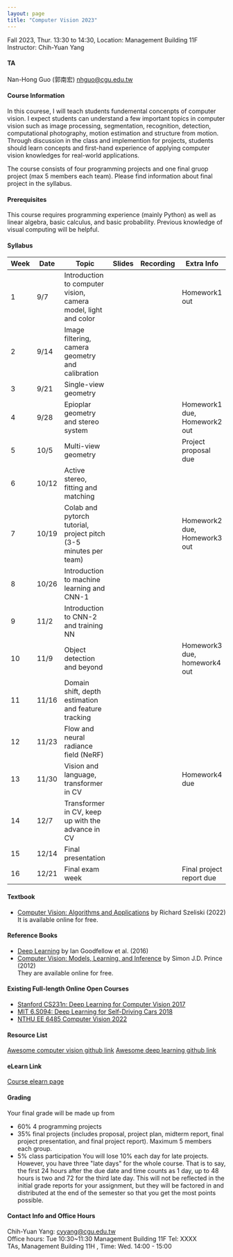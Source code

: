 ```yaml
---
layout: page
title: "Computer Vision 2023"
---
```


Fall 2023, Thur. 13:30 to 14:30, Location: Management Building 11F <br/>
Instructor: Chih-Yuan Yang

#### TA
Nan-Hong Guo (郭南宏) [nhguo@cgu.edu.tw](mailto:nhguo@cgu.edu.tw)

#### Course Information

In this courese, I will teach students fundemental concenpts of computer vision. I expect students can understand a few important topics in computer vision such as image processing, segmentation, recognition, detection, computational photography, motion estimation and structure from motion. Through discussion in the class and implemention for projects, students should learn concepts and first-hand experience of applying computer vision knowledges for real-world applications.

The course consists of four programming projects and one final gruop project (max 5 members each team). Please find information about final project in the syllabus.

#### Prerequisites

This course requires programming experience (mainly Python) as well as linear algebra, basic calculus, and basic probability. Previous knowledge of visual computing will be helpful.

#### Syllabus

|Week|Date|Topic                                                      |Slides   |Recording | Extra Info |
|---|---|---|---|---|---|
|1   |9/7        | Introduction to computer vision, camera model, light and color                |      |          | Homework1 out                |
|2   |9/14       | Image filtering, camera geometry and calibration                              |      |          |                              |
|3   |9/21       | Single-view geometry                                                          |      |          |                              |
|4   |9/28       | Epioplar geometry and stereo system                                           |      |          | Homework1 due, Homework2 out |
|5   |10/5       | Multi-view geometry                                                           |      |          | Project proposal due         |
|6   |10/12      | Active stereo, fitting and matching                                           |      |          |                              |
|7   |10/19      | Colab and pytorch tutorial, project pitch (3-5 minutes per team)              |      |          | Homework2 due, Homework3 out |
|8   |10/26      | Introduction to machine learning and CNN-1                                    |      |          |                              |
|9   |11/2       | Introduction to CNN-2 and training NN                                         |      |          |                              |
|10  |11/9       | Object detection and beyond                                                   |      |          | Homework3 due, homework4 out | 
|11  |11/16      | Domain shift, depth estimation and feature tracking                           |      |          |                              |
|12  |11/23      | Flow and neural radiance field (NeRF)                                         |      |          |                              |
|13  |11/30      | Vision and language, transformer in CV                                        |      |          | Homework4 due                |
|14  |12/7       | Transformer in CV, keep up with the advance in CV                             |      |          |                              |
|15  |12/14      | Final presentation                                                            |      |          |                              |
|16  |12/21      | Final exam week                                                               |      |          | Final project report due     |

#### Textbook
- [Computer Vision: Algorithms and Applications](http://szeliski.org/Book/) by Richard Szeliski (2022) <br/>
It is available online for free.

#### Reference Books
- [Deep Learning](https://www.deeplearningbook.org/) by Ian Goodfellow et al. (2016)
- [Computer Vision: Models, Learning, and Inference](http://www.computervisionmodels.com/) by Simon J.D. Prince (2012) <br/>
They are available online for free.

#### Existing Full-length Online Open Courses
- [Stanford CS231n: Deep Learning for Computer Vision 2017](https://www.youtube.com/playlist?list=PL3FW7Lu3i5JvHM8ljYj-zLfQRF3EO8sYv)
- [MIT 6.S094: Deep Learning for Self-Driving Cars 2018](https://www.youtube.com/watch?v=-6INDaLcuJY&list=PLts9ZnoIwN9MJOXSFal2wFImRjfUhmYSP)
- [NTHU EE 6485 Computer Vision 2022](https://aliensunmin.github.io/teaching/cv2022/index.html)

#### Resource List
[Awesome computer vision github link](https://github.com/jbhuang0604/awesome-computer-vision)
[Awesome deep learning github link](https://github.com/ChristosChristofidis/awesome-deep-learning)

#### eLearn Link
[Course elearn page](https://el.cgu.edu.tw/)

#### Grading
Your final grade will be made up from
- 60% 4 programming projects
- 35% final projects (includes proposal, project plan, midterm report, final project presentation, and final project report). Maximum 5 members each group.
- 5% class participation
You will lose 10% each day for late projects. However, you have three "late days" for the whole course. That is to say, the first 24 hours after the due date and time counts as 1 day, up to 48 hours is two and 72 for the third late day. This will not be reflected in the initial grade reports for your assignment, but they will be factored in and distributed at the end of the semester so that you get the most points possible.

#### Contact Info and Office Hours
Chih-Yuan Yang: cyyang@cgu.edu.tw <br/>
Office hours: Tue 10:30~11:30 Management Building 11F Tel: XXXX <br/>
TAs, Management Building 11H , Time: Wed. 14:00 - 15:00